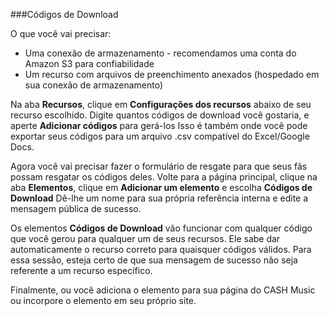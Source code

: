 ###Códigos de Download

O que você vai precisar:  

- Uma conexão de armazenamento - recomendamos uma conta do Amazon S3 para confiabilidade
- Um recurso com arquivos de preenchimento anexados (hospedado em sua conexão de armazenamento)

Na aba **Recursos**, clique em **Configurações dos recursos** abaixo de seu recurso escolhido. Digite quantos códigos de download você gostaria, e aperte **Adicionar códigos** para gerá-los Isso é também onde você pode exportar seus códigos para um arquivo .csv compatível do Excel/Google Docs.

Agora você vai precisar fazer o formulário de resgate para que seus fãs possam resgatar os códigos deles. Volte para a página principal, clique na aba **Elementos**, clique em **Adicionar um elemento** e escolha **Códigos de Download** Dê-lhe um nome para sua própria referência interna e edite a mensagem pública de sucesso.

Os elementos **Códigos de Download** vão funcionar com qualquer código que você gerou para qualquer um de seus recursos. Ele sabe dar automaticamente o recurso correto para quaisquer códigos válidos. Para essa sessão, esteja certo de que sua mensagem de sucesso não seja referente a um recurso específico.

Finalmente, ou você adiciona o elemento para sua página do CASH Music ou incorpore o elemento em seu próprio site.
